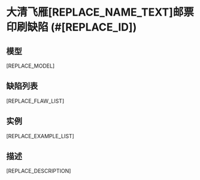 # 大清飞雁[REPLACE_NAME_TEXT]邮票印刷缺陷 (#[REPLACE_ID])

## 模型
[REPLACE_MODEL]

## 缺陷列表
[REPLACE_FLAW_LIST]

## 实例
[REPLACE_EXAMPLE_LIST]

## 描述
[REPLACE_DESCRIPTION]
